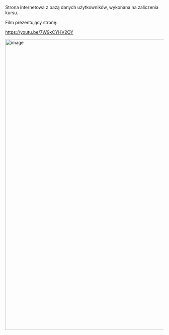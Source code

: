 Strona internetowa z bazą danych użytkowników, wykonana na zaliczenia kursu.

Film prezentujący stronę:

https://youtu.be/7W9kCYHV2OY

<img width="1920" height="922" alt="image" src="https://github.com/user-attachments/assets/94d5c07f-daf5-402c-ab53-cb115daf98fa" />

